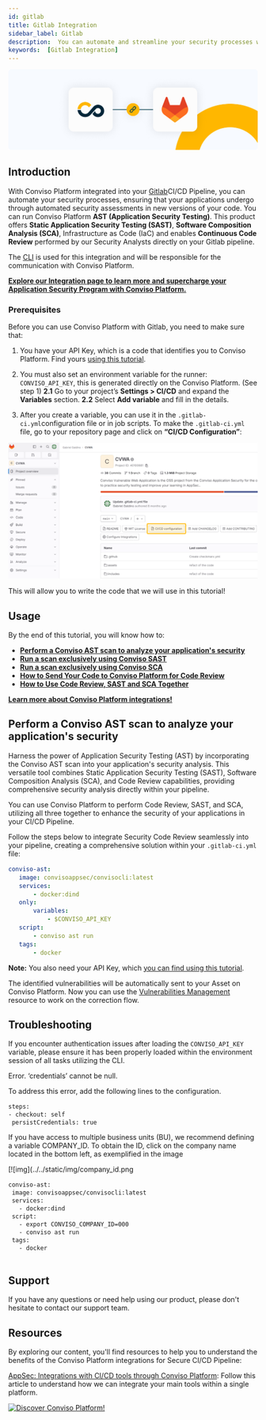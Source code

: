 ```yaml
---
id: gitlab
title: Gitlab Integration
sidebar_label: Gitlab
description:  You can automate and streamline your security processes with the Conviso Platform integrated into your Gitlab Secure CI/CD Pipeline. Know more!
keywords:  [Gitlab Integration] 
---
```


<div style={{textAlign: 'center'}}>

<div style={{textAlign: 'center'}}>


[![img](../../static/img/gitlab.png  "Image for Gitlab, Secure CI/CD Pipeline, security testing with Conviso Platform")](https://bit.ly/3JyRdl8)


</div>


## Introduction

With Conviso Platform integrated into your [Gitlab](https://gitlab.com/)CI/CD Pipeline, you can automate your security processes, ensuring that your applications undergo through automated security assessments in new versions of your code.
You can run Conviso Platform **AST (Application Security Testing)**. This product offers **Static Application Security Testing (SAST)**, **Software Composition Analysis (SCA)**, Infrastructure as Code (IaC) and enables **Continuous Code Review** performed by our Security Analysts directly on your Gitlab pipeline.


The [CLI](https://docs.convisoappsec.com/cli/installation/) is used for this integration and will be responsible for the communication with Conviso Platform.


**[Explore our Integration page to learn more and supercharge your Application Security Program  with Conviso Platform.](https://bit.ly/3NzvomE)**


### Prerequisites


Before you can use Conviso Platform with Gitlab, you need to make sure that:
1. You have your API Key, which is a code that identifies you to Conviso Platform. Find yours [using this tutorial](../api/generate-apikey.md).


2. You must also set an environment variable for the runner: ```CONVISO_API_KEY```, this is generated directly on the Conviso Platform. (See step 1)
**2.1** Go to your project’s **Settings > CI/CD** and expand the **Variables** section.
**2.2**  Select **Add variable** and fill in the details.


3. After you create a variable, you can use it in the ```.gitlab-ci.yml```configuration file or in job scripts. To make the ```.gitlab-ci.yml``` file, go to your repository page and click on **“CI/CD Configuration”**:


<div style={{textAlign: 'center'}}>


[![img](../../static/img/gitlab-img1.png "Image for Gitlab, Secure CI/CD Pipeline, security testing with Conviso Platform")](https://bit.ly/3JyRdl8)
</div>


This will allow you to write the code that we will use in this tutorial!


## Usage


By the end of this tutorial, you will know how to:


* [**Perform a Conviso AST scan to analyze your application's security**](#perform-a-conviso-ast-scan-to-analyze-your-applications-security)
* [**Run a scan exclusively using Conviso SAST**](#run-a-scan-exclusively-using-conviso-sast)
* [**Run a scan exclusively using Conviso SCA**](#run-a-scan-exclusively-using-conviso-sca)
* [**How to Send Your Code to Conviso Platform for Code Review**](#how-to-send-your-code-to-conviso-platform-for-code-review)
* [**How to Use Code Review, SAST and SCA Together**](#how-to-use-code-review-sast-and-sca-together)


**[Learn more about Conviso Platform integrations!](https://bit.ly/3NzvomE)**


## Perform a Conviso AST scan to analyze your application's security


Harness the power of Application Security Testing (AST) by incorporating the Conviso AST scan into your application's security analysis. This versatile tool combines Static Application Security Testing (SAST), Software Composition Analysis (SCA), and Code Review capabilities, providing comprehensive security analysis directly within your pipeline.


You can use Conviso Platform to perform Code Review, SAST, and SCA, utilizing all three together to enhance the security of your applications in your CI/CD Pipeline.




Follow the steps below to integrate Security Code Review seamlessly into your pipeline, creating a comprehensive solution within your ```.gitlab-ci.yml``` file:




```yml
conviso-ast:
   image: convisoappsec/convisocli:latest
   services:
       - docker:dind
   only:
       variables:
           - $CONVISO_API_KEY
   script:
       - conviso ast run
   tags:
       - docker

```


**Note:** You also need your API Key, which [you can find using this tutorial](../api/generate-apikey.md).


The identified vulnerabilities will be automatically sent to your Asset on Conviso Platform. Now you can use the [Vulnerabilities Management](../general/vulnerabilities_management.md) resource to work on the correction flow.


## Troubleshooting


If you encounter authentication issues after loading the ```CONVISO_API_KEY``` variable, please ensure it has been properly loaded within the environment session of all tasks utilizing the CLI.


Error. ‘credentials’ cannot be null.


To address this error, add the following lines to the configuration.


```
steps:
- checkout: self
 persistCredentials: true
```


If you have access to multiple business units (BU), we recommend defining a variable COMPANY_ID. To obtain the ID, click on the company name located in the bottom left, as exemplified in the image

[![img](../../static/img/company_id.png


```
conviso-ast:
 image: convisoappsec/convisocli:latest
 services:
   - docker:dind
 script:
   - export CONVISO_COMPANY_ID=000
   - conviso ast run
 tags:
   - docker


```


## Support


If you have any questions or need help using our product, please don't hesitate to contact our support team.


## Resources


By exploring our content, you'll find resources to help you to understand the benefits of the Conviso Platform integrations for Secure CI/CD Pipeline:


[AppSec: Integrations with CI/CD tools through Conviso Platform](https://bit.ly/3ODN0jw): Follow this article to understand how we can integrate your main tools within a single platform.


[![Discover Conviso Platform!](https://no-cache.hubspot.com/cta/default/5613826/interactive-125788977029.png)](https://cta-service-cms2.hubspot.com/web-interactives/public/v1/track/redirect?encryptedPayload=AVxigLKtcWzoFbzpyImNNQsXC9S54LjJuklwM39zNd7hvSoR%2FVTX%2FXjNdqdcIIDaZwGiNwYii5hXwRR06puch8xINMyL3EXxTMuSG8Le9if9juV3u%2F%2BX%2FCKsCZN1tLpW39gGnNpiLedq%2BrrfmYxgh8G%2BTcRBEWaKasQ%3D&webInteractiveContentId=125788977029&portalId=5613826)



